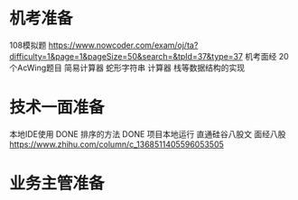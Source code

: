 # 机考准备

108模拟题 <https://www.nowcoder.com/exam/oj/ta?difficulty=1&page=1&pageSize=50&search=&tpId=37&type=37>
机考面经
20个AcWing题目
简易计算器
蛇形字符串
计算器
栈等数据结构的实现

# 技术一面准备

本地IDE使用 DONE
排序的方法  DONE
项目本地运行
直通硅谷八股文
面经八股 <https://www.zhihu.com/column/c_1368511405596053505>

# 业务主管准备
